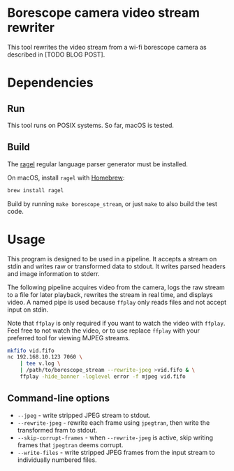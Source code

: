 # Borescope camera video stream rewriter

This tool rewrites the video stream from a wi-fi borescope camera as described
in [TODO BLOG POST].

# Dependencies
## Run
This tool runs on POSIX systems.  So far, macOS is tested.

## Build
The [ragel](http://www.colm.net/open-source/ragel/) regular language parser
generator must be installed.

On macOS, install `ragel` with [Homebrew](https://brew.sh/):
```bash
brew install ragel
```

Build by running `make borescope_stream`, or just `make` to also build the test
code.

# Usage

This program is designed to be used in a pipeline.  It accepts a stream on
stdin and writes raw or transformed data to stdout.  It writes parsed headers
and image information to stderr.

The following pipeline acquires video from the camera, logs the raw stream to a
file for later playback, rewrites the stream in real time, and displays video.
A named pipe is used because `ffplay` only reads files and not accept input on
stdin.

Note that `ffplay` is only required if you want to watch the video with
`ffplay`.  Feel free to not watch the video, or to use replace `ffplay` with
your preferred tool for viewing MJPEG streams.

```bash
mkfifo vid.fifo
nc 192.168.10.123 7060 \
    | tee v.log \
    | /path/to/borescope_stream --rewrite-jpeg >vid.fifo & \
    ffplay -hide_banner -loglevel error -f mjpeg vid.fifo
```

## Command-line options
- `--jpeg` - write stripped JPEG stream to stdout.
- `--rewrite-jpeg` - rewrite each frame using `jpegtran`, then write the
  transformed fram to stdout.
- `--skip-corrupt-frames` - when `--rewrite-jpeg` is active, skip writing
  frames that `jpegtran` deems corrupt.
- `--write-files` - write stripped JPEG frames from the input stream to
  individually numbered files.
